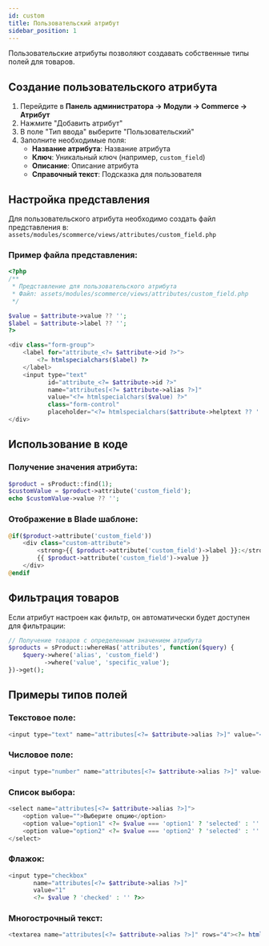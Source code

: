 ```yaml
---
id: custom
title: Пользовательский атрибут
sidebar_position: 1
---
```


Пользовательские атрибуты позволяют создавать собственные типы полей для товаров.

## Создание пользовательского атрибута

1. Перейдите в **Панель администратора -> Модули -> Commerce -> Атрибут**
2. Нажмите "Добавить атрибут"
3. В поле "Тип ввода" выберите "Пользовательский"
4. Заполните необходимые поля:
   - **Название атрибута**: Название атрибута
   - **Ключ**: Уникальный ключ (например, `custom_field`)
   - **Описание**: Описание атрибута
   - **Справочный текст**: Подсказка для пользователя

## Настройка представления

Для пользовательского атрибута необходимо создать файл представления в:
`assets/modules/scommerce/views/attributes/custom_field.php`

### Пример файла представления:

```php
<?php
/**
 * Представление для пользовательского атрибута
 * Файл: assets/modules/scommerce/views/attributes/custom_field.php
 */

$value = $attribute->value ?? '';
$label = $attribute->label ?? '';
?>

<div class="form-group">
    <label for="attribute_<?= $attribute->id ?>">
        <?= htmlspecialchars($label) ?>
    </label>
    <input type="text" 
           id="attribute_<?= $attribute->id ?>" 
           name="attributes[<?= $attribute->alias ?>]" 
           value="<?= htmlspecialchars($value) ?>"
           class="form-control"
           placeholder="<?= htmlspecialchars($attribute->helptext ?? '') ?>">
</div>
```

## Использование в коде

### Получение значения атрибута:

```php
$product = sProduct::find(1);
$customValue = $product->attribute('custom_field');
echo $customValue->value ?? '';
```

### Отображение в Blade шаблоне:

```php
@if($product->attribute('custom_field'))
    <div class="custom-attribute">
        <strong>{{ $product->attribute('custom_field')->label }}:</strong>
        {{ $product->attribute('custom_field')->value }}
    </div>
@endif
```

## Фильтрация товаров

Если атрибут настроен как фильтр, он автоматически будет доступен для фильтрации:

```php
// Получение товаров с определенным значением атрибута
$products = sProduct::whereHas('attributes', function($query) {
    $query->where('alias', 'custom_field')
          ->where('value', 'specific_value');
})->get();
```

## Примеры типов полей

### Текстовое поле:
```php
<input type="text" name="attributes[<?= $attribute->alias ?>]" value="<?= htmlspecialchars($value) ?>">
```

### Числовое поле:
```php
<input type="number" name="attributes[<?= $attribute->alias ?>]" value="<?= htmlspecialchars($value) ?>">
```

### Список выбора:
```php
<select name="attributes[<?= $attribute->alias ?>]">
    <option value="">Выберите опцию</option>
    <option value="option1" <?= $value === 'option1' ? 'selected' : '' ?>>Опция 1</option>
    <option value="option2" <?= $value === 'option2' ? 'selected' : '' ?>>Опция 2</option>
</select>
```

### Флажок:
```php
<input type="checkbox" 
       name="attributes[<?= $attribute->alias ?>]" 
       value="1" 
       <?= $value ? 'checked' : '' ?>>
```

### Многострочный текст:
```php
<textarea name="attributes[<?= $attribute->alias ?>]" rows="4"><?= htmlspecialchars($value) ?></textarea>
```
